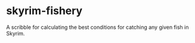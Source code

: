 # skyrim-fishery
A scribble for calculating the best conditions for catching any given fish in Skyrim.

